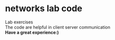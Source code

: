 # networks lab code
Lab exercises
<br>
The code are helpful in client server communication
<br>
<b>Have a great experience:)</b>
